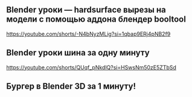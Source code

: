 ## Blender уроки — hardsurface вырезы на модели с помощью аддона блендер booltool
https://youtube.com/shorts/-N4bNyzMLig?si=1qbap9ERj4pNB2f9

## Blender уроки шина за одну минуту
https://youtube.com/shorts/QUqf_pNkdlQ?si=HSwsNm50zE5ZTbSd

## Бургер в Blender 3D за 1 минуту!

